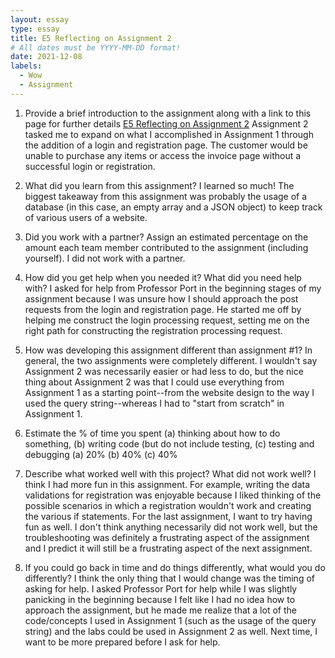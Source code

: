 ```yaml
---
layout: essay
type: essay
title: E5 Reflecting on Assignment 2
# All dates must be YYYY-MM-DD format!
date: 2021-12-08
labels:
  - Wow
  - Assignment
---
```


1. Provide a brief introduction to the assignment along with a link to this page for further details
[E5 Reflecting on Assignment 2](https://dport96.github.io/ITM352/morea/150.Assignment2/experience-Assignment2_retrospective.html
)
Assignment 2 tasked me to expand on what I accomplished in Assignment 1 through the addition of a login and registration page. The customer would be unable to purchase any items or access the invoice page without a successful login or registration.

2. What did you learn from this assignment?
I learned so much! The biggest takeaway from this assignment was probably the usage of a database (in this case, an empty array and a JSON object) to keep track of various users of a website. 

3. Did you work with a partner? Assign an estimated percentage on the amount each team member contributed to the assignment (including yourself).
I did not work with a partner.

4. How did you get help when you needed it? What did you need help with?
I asked for help from Professor Port in the beginning stages of my assignment because I was unsure how I should approach the post requests from the login and registration page. He started me off by helping me construct the login processing request, setting me on the right path for constructing the registration processing request.

5. How was developing this assignment different than assignment #1?
In general, the two assignments were completely different. I wouldn't say Assignment 2 was necessarily easier or had less to do, but the nice thing about Assignment 2 was that I could use everything from Assignment 1 as a starting point--from the website design to the way I used the query string--whereas I had to "start from scratch" in Assignment 1. 

6. Estimate the % of time you spent (a) thinking about how to do something, (b) writing code (but do not include testing, (c) testing and debugging
(a) 20%
(b) 40%
(c) 40%

7. Describe what worked well with this project? What did not work well?
I think I had more fun in this assignment. For example, writing the data validations for registration was enjoyable because I liked thinking of the possible scenarios in which a registration wouldn't work and creating the various if statements. For the last assignment, I want to try having fun as well. I don't think anything necessarily did not work well, but the troubleshooting was definitely a frustrating aspect of the assignment and I predict it will still be a frustrating aspect of the next assignment.

8. If you could go back in time and do things differently, what would you do differently?
I think the only thing that I would change was the timing of asking for help. I asked Professor Port for help while I was slightly panicking in the beginning because I felt like I had no idea how to approach the assignment, but he made me realize that a lot of the code/concepts I used in Assignment 1 (such as the usage of the query string) and the labs could be used in Assignment 2 as well. Next time, I want to be more prepared before I ask for help. 